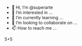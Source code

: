 - 👋 Hi, I’m @superarte
- 👀 I’m interested in ...
- 🌱 I’m currently learning ...
- 💞️ I’m looking to collaborate on ...
- 📫 How to reach me ...

<!---
superarte/superarte is a ✨ special ✨ repository because its `README.md` (this file) appears on your GitHub profile.
You can click the Preview link to take a look at your changes.
--->
5+5
